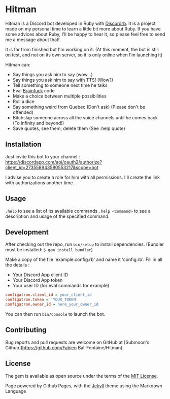 # Hitman

Hitman is a Discord bot developed in Ruby with [Discordrb](https://github.com/meew0/discordrb).
It is a project made on my personal time to learn a little bit more about Ruby. If you have some advices about Ruby, I'll be happy to hear it, so please feel free to send me a message about that! 

It is far from finished but I'm working on it.
(At this moment, the bot is still on test, and not on its own server, so it is only online when I'm launching it)

Hitman can:
- Say things you ask him to say (wow...)
- Say things you ask him to say with TTS! (Wow?)
- Tell something to someone next time he talks
- Eval [Brainfuck](https://esolangs.org/wiki/Brainfuck) code
- Make a choice between multiple possibilities
- Roll a dice
- Say something weird from Quebec (Don't ask) (Please don't be offended)
- Bitchslap someone across all the voice channels until he comes back (To infinity and beyond!)
- Save quotes, see them, delete them (See .help quote)

## Installation
Just invite this bot to your channel : https://discordapp.com/api/oauth2/authorize?client_id=273558943580553217&scope=bot

I advise you to create a role for him with all permissions. I'll create the link with authorizations another time.
## Usage

`.help` to see a list of its available commands
`.help <command>` to see a description and usage of the specified command.

## Development

After checking out the repo, run `bin/setup` to install dependencies. (Bundler must be installed: `$ gem install bundler`)

Make a copy of the file 'example.config.rb' and name it 'config.rb'.
Fill in all the details : 
- Your Discord App client ID
- Your Discord App token
- Your user ID (for eval commands for example)

```INI
configatron.client_id = your_client_id
configatron.token = 'YOUR_TOKEN'
configatron.owner_id = here_your_owner_id
```

You can then run `bin/console` to launch the bot.


## Contributing

Bug reports and pull requests are welcome on GitHub at [Submoon's Github](https://github.com/Fabien Bal-Fontaine/Hitman).


## License

The gem is available as open source under the terms of the [MIT License](http://opensource.org/licenses/MIT).

Page powered by Github Pages, with the [Jekyll](https://jekyllrb.com/) theme using the Markdown Language
